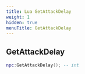 ```yaml
---
title: Lua GetAttackDelay
weight: 1
hidden: true
menuTitle: GetAttackDelay
---
```

## GetAttackDelay
```lua
npc:GetAttackDelay(); -- int
```